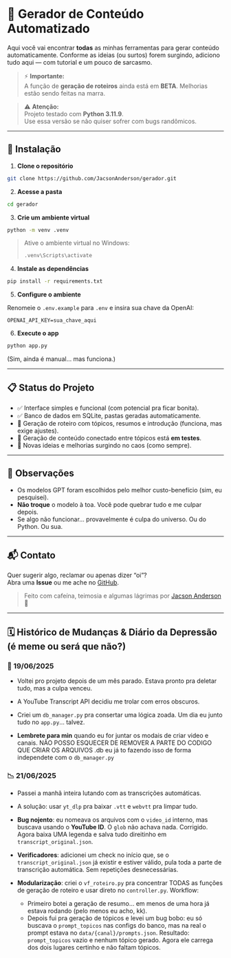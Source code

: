 # 🧠 Gerador de Conteúdo Automatizado

Aqui você vai encontrar **todas** as minhas ferramentas para gerar conteúdo automaticamente. Conforme as ideias (ou surtos) forem surgindo, adiciono tudo aqui — com tutorial e um pouco de sarcasmo.

> ⚡ **Importante:**  
> A função de **geração de roteiros** ainda está em **BETA**. Melhorias estão sendo feitas na marra.

> ⚠️ **Atenção:**  
> Projeto testado com **Python 3.11.9**.  
> Use essa versão se não quiser sofrer com bugs randômicos.

---

## 🚀 Instalação

1. **Clone o repositório**

```bash
git clone https://github.com/JacsonAnderson/gerador.git
```

2. **Acesse a pasta**

```bash
cd gerador
```

3. **Crie um ambiente virtual**

```bash
python -m venv .venv
```

> Ative o ambiente virtual no Windows:
>
> ```bash
> .venv\Scripts\activate
> ```

4. **Instale as dependências**

```bash
pip install -r requirements.txt
```

5. **Configure o ambiente**

Renomeie o `.env.example` para `.env` e insira sua chave da OpenAI:

```
OPENAI_API_KEY=sua_chave_aqui
```

6. **Execute o app**

```bash
python app.py
```

(Sim, ainda é manual… mas funciona.)

---

## 📋 Status do Projeto

- ✅ Interface simples e funcional (com potencial pra ficar bonita).
- ✅ Banco de dados em SQLite, pastas geradas automaticamente.
- 🔄 Geração de roteiro com tópicos, resumos e introdução (funciona, mas exige ajustes).
- 🚧 Geração de conteúdo conectado entre tópicos está **em testes**.
- 🚀 Novas ideias e melhorias surgindo no caos (como sempre).

---

## 🎯 Observações

- Os modelos GPT foram escolhidos pelo melhor custo-benefício (sim, eu pesquisei).
- **Não troque** o modelo à toa. Você pode quebrar tudo e me culpar depois.
- Se algo não funcionar... provavelmente é culpa do universo. Ou do Python. Ou sua.

---

## 📬 Contato

Quer sugerir algo, reclamar ou apenas dizer “oi”?  
Abra uma **Issue** ou me ache no [GitHub](https://github.com/JacsonAnderson).

> Feito com cafeína, teimosia e algumas lágrimas por [Jacson Anderson](https://github.com/JacsonAnderson) 🚀

---

## 🗓️ Histórico de Mudanças & Diário da Depressão (é meme ou será que não?)

### 🧩 19/06/2025

- Voltei pro projeto depois de um mês parado. Estava pronto pra deletar tudo, mas a culpa venceu.
- A YouTube Transcript API decidiu me trolar com erros obscuros.
- Criei um `db_manager.py` pra consertar uma lógica zoada. Um dia eu junto tudo no `app.py`… talvez.


- **Lembrete para min** quando eu for juntar os modais de criar video e canais. NÃO POSSO ESQUECER DE REMOVER A PARTE DO CODIGO QUE CRIAR OS ARQUIVOS .db eu já to fazendo isso de forma independete com o `db_manager.py`

### 📉 21/06/2025

- Passei a manhã inteira lutando com as transcrições automáticas.
- A solução: usar `yt_dlp` pra baixar `.vtt` e `webvtt` pra limpar tudo.
- **Bug nojento**: eu nomeava os arquivos com o `video_id` interno, mas buscava usando o **YouTube ID**. O `glob` não achava nada. Corrigido. Agora baixa UMA legenda e salva tudo direitinho em `transcript_original.json`.
- **Verificadores**: adicionei um check no início que, se o `transcript_original.json` já existir e estiver válido, pula toda a parte de transcrição automática. Sem repetições desnecessárias.

- **Modularização**: criei o `vf_roteiro.py` pra concentrar TODAS as funções de geração de roteiro e usar direto no `controller.py`. Workflow:
  - Primeiro botei a geração de resumo… em menos de uma hora já estava rodando (pelo menos eu acho, kk).
  - Depois fui pra geração de tópicos e levei um bug bobo: eu só buscava o `prompt_topicos` nas configs do banco, mas na real o prompt estava no `data/{canal}/prompts.json`. Resultado: `prompt_topicos` vazio e nenhum tópico gerado. Agora ele carrega dos dois lugares certinho e não faltam tópicos.
